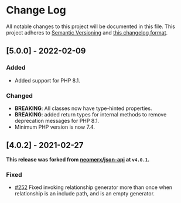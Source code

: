 # Change Log

All notable changes to this project will be documented in this file. This project adheres to
[Semantic Versioning](http://semver.org/) and [this changelog format](http://keepachangelog.com/).

## [5.0.0] - 2022-02-09

### Added

- Added support for PHP 8.1.

### Changed

- **BREAKING**: All classes now have type-hinted properties.
- **BREAKING**: added return types for internal methods to remove deprecation messages for PHP 8.1.
- Minimum PHP version is now 7.4.

## [4.0.2] - 2021-02-27

**This release was forked from [neomerx/json-api](https://github.com/neomerx/json-api) at `v4.0.1`.**

### Fixed

- [#252](https://github.com/neomerx/json-api/issues/252) Fixed invoking relationship generator more than once when
  relationship is an include path, and is an empty generator.
